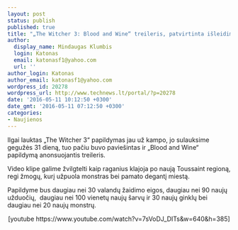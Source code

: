 ```yaml
---
layout: post
status: publish
published: true
title: "„The Witcher 3: Blood and Wine“ treileris, patvirtinta išleidimo data"
author:
  display_name: Mindaugas Klumbis
  login: Katonas
  email: katonasf1@yahoo.com
  url: ''
author_login: Katonas
author_email: katonasf1@yahoo.com
wordpress_id: 20278
wordpress_url: http://www.technews.lt/portal/?p=20278
date: '2016-05-11 10:12:50 +0300'
date_gmt: '2016-05-11 07:12:50 +0300'
categories:
- Naujienos
---
```

<p>Ilgai lauktas „The Witcher 3“ papildymas jau už kampo, jo sulauksime gegužės 31 dieną, tuo pačiu buvo paviešintas ir „Blood and Wine“ papildymą anonsuojantis treileris.</p>
<p>Video klipe galime žvilgtelti kaip raganius klajoja po naują Toussaint regioną, regi žmogų, kurį užpuola monstras bei pamato degantį miestą.</p>
<p>Papildyme bus daugiau nei 30 valandų žaidimo eigos, daugiau nei 90 naujų užduočių,  daugiau nei 100 vienetų naujų šarvų ir 30 naujų ginklų bei daugiau nei 20 naujų monstrų.</p>
<p style="text-align: center">[youtube https://www.youtube.com/watch?v=7sVoDJ_DITs&amp;w=640&amp;h=385]</p>
